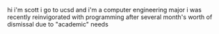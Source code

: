 hi i'm scott
i go to ucsd and i'm a computer engineering major
i was recently reinvigorated with programming after several month's worth of dismissal due to "academic" needs
